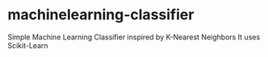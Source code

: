 # machinelearning-classifier
Simple Machine Learning Classifier inspired by K-Nearest Neighbors
It uses Scikit-Learn
